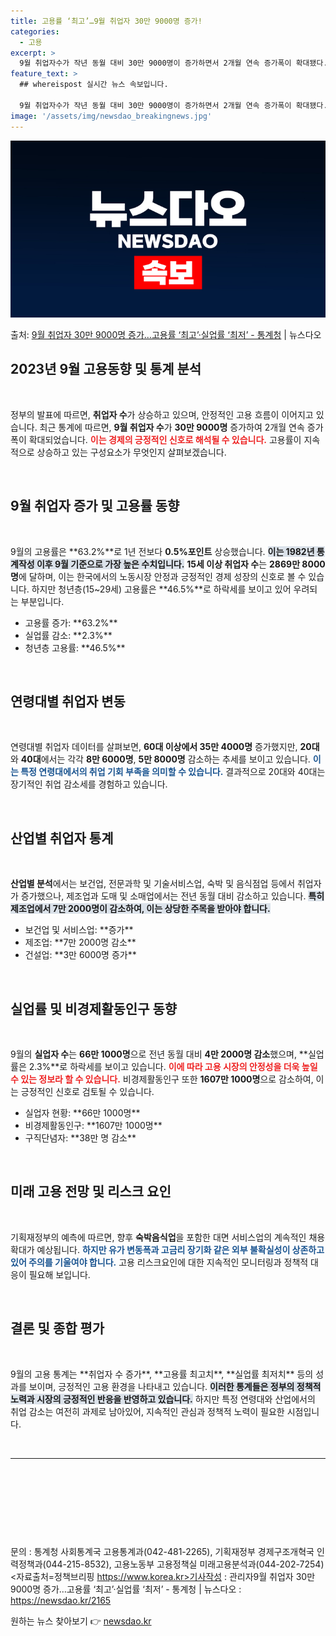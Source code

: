 ```yaml
---
title: 고용률 ‘최고’…9월 취업자 30만 9000명 증가!
categories:
  - 고용
excerpt: >
  9월 취업자수가 작년 동월 대비 30만 9000명이 증가하면서 2개월 연속 증가폭이 확대됐다. 같은달 기준 …
feature_text: >
  ## whereispost 실시간 뉴스 속보입니다.

  9월 취업자수가 작년 동월 대비 30만 9000명이 증가하면서 2개월 연속 증가폭이 확대됐다. 같은달 기준 …
image: '/assets/img/newsdao_breakingnews.jpg'
---
```


![뉴스다오 속보](/assets/img/newsdao_breakingnews.jpg)

<p>출처: <a href="https://newsdao.kr/2165" rel="dofollow">9월 취업자 30만 9000명 증가…고용률 ‘최고’·실업률 ‘최저’ - 통계청</a> | 뉴스다오</p>

<h2 data-ke-size="size26">2023년 9월 고용동향 및 통계 분석</h2>

<p data-ke-size="size16">&nbsp;</p>

정부의 발표에 따르면, **취업자 수**가 상승하고 있으며, 안정적인 고용 흐름이 이어지고 있습니다. 최근 통계에 따르면, **9월 취업자 수**가 **30만 9000명** 증가하여 2개월 연속 증가폭이 확대되었습니다. <b><span style="color: #ee2323;">이는 경제의 긍정적인 신호로 해석될 수 있습니다.</span></b> 고용률이 지속적으로 상승하고 있는 구성요소가 무엇인지 살펴보겠습니다.

<p data-ke-size="size16">&nbsp;</p>

<h2 data-ke-size="size26">9월 취업자 증가 및 고용률 동향</h2>

<p data-ke-size="size16">&nbsp;</p>

9월의 고용률은 **63.2%**로 1년 전보다 **0.5%포인트** 상승했습니다. <b><span style="background-color: #21538527;">이는 1982년 통계작성 이후 9월 기준으로 가장 높은 수치입니다.</span></b> **15세 이상 취업자 수**는 **2869만 8000명**에 달하며, 이는 한국에서의 노동시장 안정과 긍정적인 경제 성장의 신호로 볼 수 있습니다. 하지만 청년층(15~29세) 고용률은 **46.5%**로 하락세를 보이고 있어 우려되는 부분입니다.

<ul>
<li>고용률 증가: **63.2%**</li>
<li>실업률 감소: **2.3%**</li>
<li>청년층 고용률: **46.5%**</li>
</ul>

<p data-ke-size="size16">&nbsp;</p>

<h2 data-ke-size="size26">연령대별 취업자 변동</h2>

<p data-ke-size="size16">&nbsp;</p>

연령대별 취업자 데이터를 살펴보면, **60대 이상에서 35만 4000명** 증가했지만, **20대**와 **40대**에서는 각각 **8만 6000명**, **5만 8000명** 감소하는 추세를 보이고 있습니다. <b><span style="color: #1a5490;">이는 특정 연령대에서의 취업 기회 부족을 의미할 수 있습니다.</span></b> 결과적으로 20대와 40대는 장기적인 취업 감소세를 경험하고 있습니다. 

<p data-ke-size="size16">&nbsp;</p>

<h2 data-ke-size="size26">산업별 취업자 통계</h2>

<p data-ke-size="size16">&nbsp;</p>

**산업별 분석**에서는 보건업, 전문과학 및 기술서비스업, 숙박 및 음식점업 등에서 취업자가 증가했으나, 제조업과 도매 및 소매업에서는 전년 동월 대비 감소하고 있습니다. <b><span style="background-color: #21538527;">특히 제조업에서 7만 2000명이 감소하여, 이는 상당한 주목을 받아야 합니다.</span></b> 

<ul>
<li>보건업 및 서비스업: **증가**</li>
<li>제조업: **7만 2000명 감소**</li>
<li>건설업: **3만 6000명 증가**</li>
</ul>

<p data-ke-size="size16">&nbsp;</p>

<h2 data-ke-size="size26">실업률 및 비경제활동인구 동향</h2>

<p data-ke-size="size16">&nbsp;</p>

9월의 **실업자 수**는 **66만 1000명**으로 전년 동월 대비 **4만 2000명 감소**했으며, **실업률은 2.3%**로 하락세를 보이고 있습니다. <b><span style="color: #ee2323;">이에 따라 고용 시장의 안정성을 더욱 높일 수 있는 정보라 할 수 있습니다.</span></b> 비경제활동인구 또한 **1607만 1000명**으로 감소하여, 이는 긍정적인 신호로 검토될 수 있습니다.

<ul>
<li>실업자 현황: **66만 1000명**</li>
<li>비경제활동인구: **1607만 1000명**</li>
<li>구직단념자: **38만 명 감소**</li>
</ul>

<p data-ke-size="size16">&nbsp;</p>

<h2 data-ke-size="size26">미래 고용 전망 및 리스크 요인</h2>

<p data-ke-size="size16">&nbsp;</p>

기획재정부의 예측에 따르면, 향후 **숙박음식업**을 포함한 대면 서비스업의 계속적인 채용 확대가 예상됩니다. <b><span style="color: #1a5490;">하지만 유가 변동폭과 고금리 장기화 같은 외부 불확실성이 상존하고 있어 주의를 기울여야 합니다.</span></b> 고용 리스크요인에 대한 지속적인 모니터링과 정책적 대응이 필요해 보입니다. 

<p data-ke-size="size16">&nbsp;</p>

<h2 data-ke-size="size26">결론 및 종합 평가</h2>

<p data-ke-size="size16">&nbsp;</p>

</p> 9월의 고용 통계는 **취업자 수 증가**, **고용률 최고치**, **실업률 최저치** 등의 성과를 보이며, 긍정적인 고용 환경을 나타내고 있습니다. <b><span style="background-color: #21538527;">이러한 통계들은 정부의 정책적 노력과 시장의 긍정적인 반응을 반영하고 있습니다.</span></b> 하지만 특정 연령대와 산업에서의 취업 감소는 여전히 과제로 남아있어, 지속적인 관심과 정책적 노력이 필요한 시점입니다. 

<p data-ke-size="size16">&nbsp;</p>

<hr>

<p data-ke-size="size16">&nbsp;</p> 

<p data-ke-size="size16">&nbsp;</p> 

<p data-ke-size="size16">&nbsp;</p> 

<p data-ke-size="size16">&nbsp;</p>

문의 : 통계청 사회통계국 고용통계과(042-481-2265), 기획재정부 경제구조개혁국 인력정책과(044-215-8532), 고용노동부 고용정책실 미래고용분석과(044-202-7254)
<자료출처=정책브리핑 https://www.korea.kr>기사작성 : 관리자9월 취업자 30만 9000명 증가…고용률 ‘최고’·실업률 ‘최저’ - 통계청 | 뉴스다오  : https://newsdao.kr/2165 

원하는 뉴스 찾아보기 👉 <a href="https://newsdao.kr" rel="dofollow">newsdao.kr</a>


